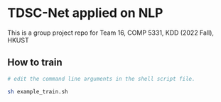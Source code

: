 # TDSC-Net applied on NLP

This is a group project repo for Team 16, COMP 5331, KDD (2022 Fall), HKUST

## How to train

```bash
# edit the command line arguments in the shell script file.

sh example_train.sh
```